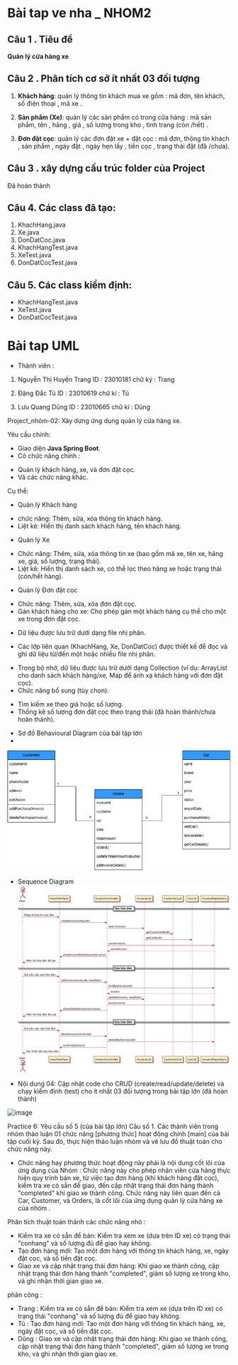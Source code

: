 
# Bài tap ve nha _ NHOM2

## Câu 1 . Tiêu đề 
**Quản lý cửa hàng xe**

## Câu 2 . Phân tích cơ sở ít nhất 03 đối tượng
1. **Khách hàng**: quản lý thông tin khách mua xe gồm : mã đơn, tên khách, số điện thoại , mã xe .

2. **Sản phẩm (Xe)**: quản lý các sản phẩm có trong cửa hàng : mã sản phẩm, tên , hãng , giá , số lượng trong kho , tình trang (còn /hết) .

3. **Đơn đặt cọc**: quản lý các đơn đặt xe + đặt cọc : mã đơn, thông tin khách , sản phẩm , ngày đặt , ngày hẹn lấy , tiền cọc , trạng thái đặt (đã /chưa).

## Câu 3 . xây dựng cấu trúc folder của Project
 Đã hoàn thành 

## Câu 4. Các class đã tạo:
1. KhachHang.java
2.  Xe.java
3.  DonDatCoc.java
4. KhachHangTest.java
5. XeTest.java
6.  DonDatCocTest.java

## Câu 5. Các class kiểm định:
- KhachHangTest.java
- XeTest.java
- DonDatCocTest.java


# Bài tap UML
- Thành viên :
1. Nguyễn Thị Huyền Trang
ID : 23010181
chữ ký : Trang

2. Đặng Đắc Tú
ID : 23010619
chữ kí : Tú

3. Lưu Quang Dũng
ID : 23010665
chữ kí : Dũng



Project_nhóm-02:
Xây dựng ứng dụng quản lý cửa hàng xe.

Yêu cầu chính:
- Giao diện <b>Java Spring Boot</b>.
- Có chức năng chính :
+ Quản lý khách hàng, xe, và đơn đặt cọc.
+ Và các chức năng khác.

Cụ thể:

- Quản lý Khách hàng
+ chức năng: Thêm, sửa, xóa thông tin khách hàng.
+ Liệt kê: Hiển thị danh sách khách hàng, tên khách hàng.

- Quản lý Xe
+ Chức năng: Thêm, sửa, xóa thông tin xe (bao gồm mã xe, tên xe, hãng xe, giá, số lượng, trạng thái).
+ Liệt kê: Hiển thị danh sách xe, có thể lọc theo hãng xe hoặc trạng thái (còn/hết hàng).

- Quản lý Đơn đặt cọc
+ Chức năng: Thêm, sửa, xóa đơn đặt cọc.
+ Gán khách hàng cho xe: Cho phép gán một khách hàng cụ thể cho một xe trong đơn đặt cọc.

- Dữ liệu được lưu trữ dưới dạng file nhị phân.
+ Các lớp liên quan (KhachHang, Xe, DonDatCoc) được thiết kế để đọc và ghi dữ liệu từ/đến một hoặc nhiều file nhị phân.

- Trong bộ nhớ, dữ liệu được lưu trữ dưới dạng Collection (ví dụ: ArrayList cho danh sách khách hàng/xe, Map để ánh xạ khách hàng với đơn đặt cọc).
- Chức năng bổ sung (tùy chọn):
+ Tìm kiếm xe theo giá hoặc số lượng.
+ Thống kê số lượng đơn đặt cọc theo trạng thái (đã hoàn thành/chưa hoàn thành).
- Sơ đồ Behavioural Diagram của bài tập lớn
- 
 ![image](https://github.com/htrsng/OOP_N01_Term3_2025_K17_Group2/blob/main/img/Bi%E1%BB%83u%20%C4%91%E1%BB%93%20kh%C3%B4ng%20c%C3%B3%20ti%C3%AAu%20%C4%91%E1%BB%81.drawio.png)
+ Sequence Diagram
![image](https://github.com/htrsng/OOP_N01_Term3_2025_K17_Group2/blob/main/img/sequediagram%20(1).png)
- Nội dung 04:
Cập nhật code cho CRUD (create/read/update/delete)  và chạy kiểm định (test) cho ít nhất 03 đối tượng trong bài tập lớn (đã hoàn thành)

![image](https://github.com/user-attachments/assets/179cfcee-a8bd-4701-8392-14fbb1b82858)



Practice 6: Yêu cầu số 5 (của bài tập lớn)
Câu  số 1. Các thành viên trong nhóm thảo luận 01 chức năng [phương thức] hoạt động chính [main] của  bài tập cuối kỳ. Sau đó, thực hiện thảo luận nhóm và vẽ lưu đồ thuật toán cho chức năng này. 
+ Chức năng hay phương thức hoạt động này phải là nội dung cốt lõi của ứng dụng của Nhóm  : Chức năng này cho phép nhân viên cửa hàng thực hiện quy trình bán xe, từ việc tạo đơn hàng (khi khách hàng đặt cọc), kiểm tra xe có sẵn để giao, đến cập nhật trạng thái đơn hàng thành "completed" khi giao xe thành công. Chức năng này liên quan đến cả Car, Customer, và Orders, là cốt lõi của ứng dụng quản lý cửa hàng xe của nhóm .

Phân tích thuật toán thành các chức năng nhỏ : 

 + Kiểm tra xe có sẵn để bán: Kiểm tra xem xe (dựa trên ID xe) có trạng thái "conhang" và số lượng đủ để giao hay không.
 + Tạo đơn hàng mới: Tạo một đơn hàng với thông tin khách hàng, xe, ngày đặt cọc, và số tiền đặt cọc.
 + Giao xe và cập nhật trạng thái đơn hàng: Khi giao xe thành công, cập nhật trạng thái đơn hàng thành "completed", giảm số lượng xe trong kho, và ghi nhận thời gian giao xe.


 phân công : 
 - Trang :  Kiểm tra xe có sẵn để bán: Kiểm tra xem xe (dựa trên ID xe) có trạng thái "conhang" và số lượng đủ để giao hay không.
 - Tú :  Tạo đơn hàng mới: Tạo một đơn hàng với thông tin khách hàng, xe, ngày đặt cọc, và số tiền đặt cọc.
 - Dũng :  Giao xe và cập nhật trạng thái đơn hàng: Khi giao xe thành công, cập nhật trạng thái đơn hàng thành "completed", giảm số lượng xe trong kho, và ghi nhận thời gian giao xe.




